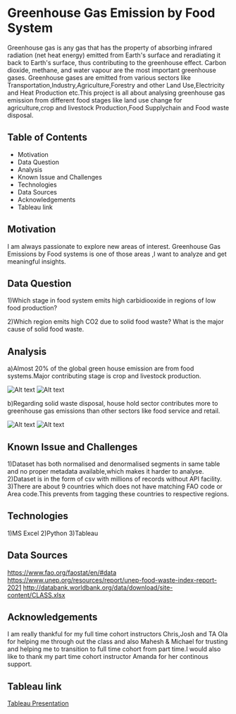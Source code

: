 # Greenhouse Gas Emission by Food System
		
Greenhouse gas is  any gas that has the property of absorbing infrared radiation (net heat energy) emitted from Earth's surface and reradiating it back to Earth's surface, thus contributing to the greenhouse effect. Carbon dioxide, methane, and water vapour are the most important greenhouse gases. Greenhouse gases are emitted  from various sectors like Transportation,Industry,Agriculture,Forestry and other Land Use,Electricity and Heat Production etc.This project is all about analysing greenhouse gas emission from different food stages like
land use change for agriculture,crop and livestock Production,Food Supplychain and Food waste disposal.

## Table of Contents
* Motivation
* Data Question
* Analysis
* Known Issue and Challenges
* Technologies
* Data Sources
* Acknowledgements
* Tableau link

## Motivation

I am always passionate to explore new areas of interest. Greenhouse Gas Emissions by Food systems is one of those areas ,I want to analyze and get meaningful insights.


## Data Question

1)Which stage in food system emits high carbidiooxide in regions of low food production?

2)Which region emits high CO2 due to solid food waste? What is the major cause of solid food waste.

## Analysis

a)Almost 20% of the global green house emission are from food systems.Major contributing stage is crop and livestock production.

![Alt text]("https://github.com/vnirmaladevi/Greenhouse-Gas-Emission-by-Food-System/blob/main/Images/Image1.png") 
![Alt text]("https://github.com/vnirmaladevi/Greenhouse-Gas-Emission-by-Food-System/blob/main/Images/Image2.png")


b)Regarding solid waste disposal, house hold sector contributes more to greenhouse gas emissions than other sectors like food service and retail.

![Alt text]("https://github.com/vnirmaladevi/Greenhouse-Gas-Emission-by-Food-System/blob/main/Images/Image3.png")
![Alt text]("https://github.com/vnirmaladevi/Greenhouse-Gas-Emission-by-Food-System/blob/main/Images/Image4.png")

## Known Issue and Challenges

1)Dataset has both normalised and denormalised segments in same table and no proper metadata available,which makes it harder to analyse.
2)Dataset is in the form of csv with millions of records without API facility.
3)There are about 9 countries which does not have matching FAO code or Area code.This prevents from tagging these countries to respective regions.



## Technologies

1)MS Excel
2)Python
3)Tableau


## Data Sources

https://www.fao.org/faostat/en/#data
https://www.unep.org/resources/report/unep-food-waste-index-report-2021
http://databank.worldbank.org/data/download/site-content/CLASS.xlsx


## Acknowledgements

I am really thankful for my full time cohort instructors Chris,Josh and TA Ola for helping me through out the class and also Mahesh & Michael for trusting and helping me to transition to full time cohort from part time.I would also like to thank my part time cohort instructor Amanda for her continous support.

## Tableau link

[Tableau Presentation](https://prod-useast-a.online.tableau.com/#/site/nirmala/views/GreenhouseGasemissionsfromFoodsystem/Story4?:iid=2)
